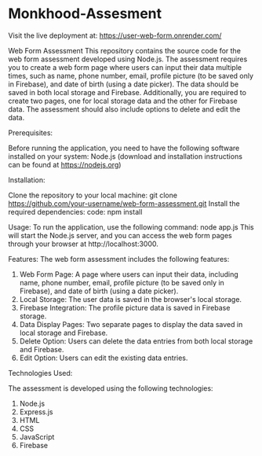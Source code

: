 # Monkhood-Assesment
Visit the live deployment at: https://user-web-form.onrender.com/

Web Form Assessment
This repository contains the source code for the web form assessment developed using Node.js. The assessment requires you to create a web form page where users can input their data multiple times, such as name, phone number, email, profile picture (to be saved only in Firebase), and date of birth (using a date picker). The data should be saved in both local storage and Firebase. Additionally, you are required to create two pages, one for local storage data and the other for Firebase data. The assessment should also include options to delete and edit the data.

Prerequisites:

Before running the application, you need to have the following software installed on your system:
Node.js (download and installation instructions can be found at https://nodejs.org)

Installation:

Clone the repository to your local machine:
git clone https://github.com/your-username/web-form-assessment.git
Install the required dependencies:
code:
npm install

Usage:
To run the application, use the following command:
node app.js
This will start the Node.js server, and you can access the web form pages through your browser at http://localhost:3000.

Features:
The web form assessment includes the following features:
1. Web Form Page: A page where users can input their data, including name, phone number, email, profile picture (to be saved only in Firebase), and date of birth (using a date picker).
2. Local Storage: The user data is saved in the browser's local storage.
3. Firebase Integration: The profile picture data is saved in Firebase storage.
4. Data Display Pages: Two separate pages to display the data saved in local storage and Firebase.
5. Delete Option: Users can delete the data entries from both local storage and Firebase.
6. Edit Option: Users can edit the existing data entries.

Technologies Used:

The assessment is developed using the following technologies:
1. Node.js
2. Express.js
3. HTML
4. CSS
5. JavaScript
6. Firebase
